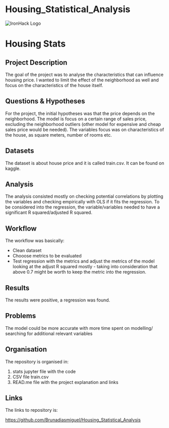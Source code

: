 # Housing_Statistical_Analysis

![IronHack Logo](https://s3-eu-west-1.amazonaws.com/ih-materials/uploads/upload_d5c5793015fec3be28a63c4fa3dd4d55.png)

# Housing Stats

## Project Description

The goal of the project was to analyse the characteristics that can influence housing price. I wanted to limit the effect of the neighborhood as well and focus on the characteristics of the house itself.

## Questions & Hypotheses

For the project, the initial hypotheses was that the price depends on the neighborhood. The model is focus on a certain range of sales price, excluding the neighborhood outliers (other model for expensive and cheap sales price would be needed). The variables focus was on characteristics of the house, as square meters, number of rooms etc.



## Datasets

The dataset is about house price and it is called train.csv. It can be found on kaggle.


## Analysis

The analysis consisted mostly on checking potential correlations by plotting the variables and checking empirically with OLS if it fits the regression. To be considered into the regression, the variable/variables needed to have a significant R squared/adjusted R squared.


## Workflow

The workflow was basically:
- Clean dataset
- Chooose metrics to be evaluated
- Test regression with the metrics and adjust the metrics of the model looking at the adjust R squared mostly - taking into consideration that above 0.7 might be worth to keep the metric into the regression.


## Results

The results were positive, a regression was found.



## Problems

The model could be more accurate with more time spent on modelling/ searching for additional relevant variables


## Organisation

The repository is organised in:

1) stats jupyter file with the code
2) CSV file train.csv 
3) READ.me file with the project explanation and links

## Links

The links to repository is:

https://github.com/Brunadiasmiguel/Housing_Statistical_Analysis